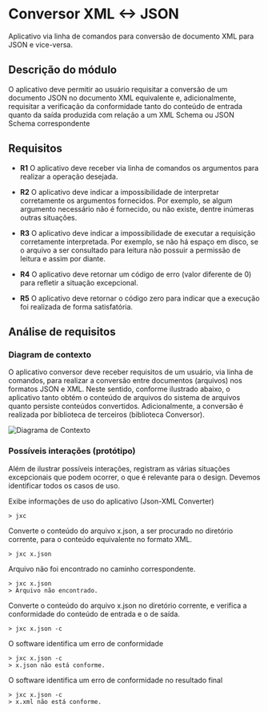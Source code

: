 # Conversor XML <-> JSON 
Aplicativo via linha de comandos para conversão de documento XML para JSON e
vice-versa.

## Descrição do módulo
O aplicativo deve permitir ao usuário requisitar a conversão de um documento
JSON no documento XML equivalente e, adicionalmente, requisitar a verificação
da conformidade tanto do conteúdo de entrada quanto da saída produzida com
relação a um XML Schema ou JSON Schema correspondente

## Requisitos

- **R1** O aplicativo deve receber via linha de comandos os argumentos para
realizar a operação desejada.

- **R2** O aplicativo deve indicar a impossibilidade de interpretar corretamente
os argumentos fornecidos. Por exemplo, se algum argumento necessário não
é fornecido, ou não existe, dentre inúmeras outras situações.

- **R3** O aplicativo deve indicar a impossibilidade de executar a requisição
corretamente interpretada. Por exemplo, se não há espaço em disco, se o
arquivo a ser consultado para leitura não possuir a permissão de leitura e
assim por diante.

- **R4** O aplicativo deve retornar um código de erro (valor diferente de 0) para
refletir a situação excepcional.

- **R5** O aplicativo deve retornar o código zero para indicar que a execução foi
realizada de forma satisfatória. 

## Análise de requisitos

### Diagram de contexto

O aplicativo conversor deve receber requisitos de um usuário, via linha de
comandos, para realizar a conversão entre documentos (arquivos) nos formatos
JSON e XML. Neste sentido, conforme ilustrado abaixo, o aplicativo tanto obtém
o conteúdo de arquivos do sistema de arquivos quanto persiste conteúdos
convertidos. Adicionalmente, a conversão é realizada por biblioteca de
terceiros (biblioteca Conversor).
   
![Diagrama de Contexto](https://user-images.githubusercontent.com/1735792/65259901-d94e6f80-dadb-11e9-8e34-bc5c760f53e8.png)


### Possíveis interações (protótipo)

Além de ilustrar possíveis interações, registram as várias situações excepcionais que podem ocorrer, o que é relevante para o design.
Devemos identificar todos os casos de uso. 

Exibe informações de uso do aplicativo (Json-XML Converter)
```shell script
> jxc 
```

Converte o conteúdo do arquivo x.json, a ser procurado no diretório corrente, para o
conteúdo equivalente no formato XML. 
```shell script
> jxc x.json 
```

Arquivo não foi encontrado no caminho correspondente.
```shell script
> jxc x.json 
> Arquivo não encontrado.
```

Converte o conteúdo do arquivo x.json no diretório corrente, e verifica a conformidade do conteúdo de entrada e o de saída.
```shell script
> jxc x.json -c
```

O software identifica um erro de conformidade
```shell script
> jxc x.json -c
> x.json não está conforme.
```

O software identifica um erro de conformidade no resultado final
```shell script
> jxc x.json -c
> x.xml não está conforme.
```